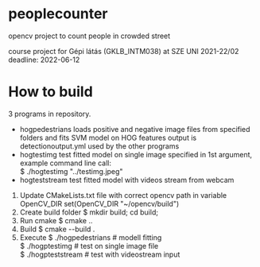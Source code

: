 # peoplecounter
opencv project to count people in crowded street

course project for Gépi látás (GKLB_INTM038) at SZE UNI 2021-22/02
deadline: 2022-06-12

# How to build
3 programs in repository.
* hogpedestrians
   loads positive and negative image files from specified folders and fits SVM model on HOG features
   output is detectionoutput.yml used by the other programs
* hogtestimg
   test fitted model on single image specified in 1st argument, example command line call:  
   $ ./hogtestimg "../testimg.jpeg"
* hogteststream
   test fitted model with videos stream from webcam

1) Update CMakeLists.txt file with correct opencv path in variable OpenCV_DIR
   set(OpenCV_DIR "~/opencv/build")
2) Create build folder
   $ mkdir build; cd build;
3) Run cmake
   $ cmake ..
4) Build
   $ cmake --build .
5) Execute
   $ ./hogpedestrians # modell fitting  
   $ ./hogptestimg <path to your image file> # test on single image file  
   $ ./hogpteststream  # test with videostream input  
